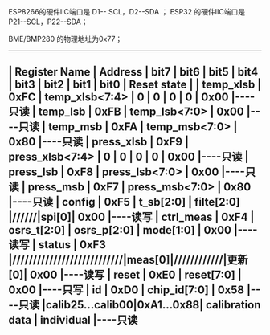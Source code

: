 ESP8266的硬件IIC端口是  D1-- SCL，D2--SDA ；
ESP32  的硬件IIC端口是  P21--SCL，P22--SDA；

BME/BMP280 的物理地址为0x77；
____________________________________________________________________________________________________
| Register Name   | Address | bit7 | bit6 | bit5 | bit4 | bit3 | bit2 | bit1 | bit0 | Reset state  |
| temp_xlsb       | 0xFC    |     temp_xlsb<7:4>        |   0  |   0  |   0  |   0  |     0x00     |----只读
| temp_lsb        | 0xFB    |                       temp_lsb<7:0>                   |     0x00     |----只读
| temp_msb        | 0xFA    |                       temp_msb<7:0>                   |     0x80     |----只读
| press_xlsb      | 0xF9    |      press_xlsb<7:4>      |   0  |   0  |   0  |   0  |     0x00     |----只读
| press_lsb       | 0xF8    |                       press_lsb<7:0>                  |     0x00     |----只读
| press_msb       | 0xF7    |                       press_msb<7:0>                  |     0x80     |----只读
| config          | 0xF5    |        t_sb[2:0]   |      filte[2:0]    |//////|spi[0]|     0x00     |----读写
| ctrl_meas       | 0xF4    |       osrs_t[2:0]  |     osrs_p[2:0]    |  mode[1:0]  |     0x00     |----读写
| status          | 0xF3    |///////////////////////////|meas[0]|////////////|更新[0]|    0x00      |----读写
| reset           | 0xE0    |                     reset[7:0]                        |     0x00     |----只写
| id              | 0xD0    |                     chip_id[7:0]                      |     0x58     |----只读
|calib25...calib00|0xA1…0x88|                   calibration data                    |   individual |----只读
----------------------------------------------------------------------------------------------------
